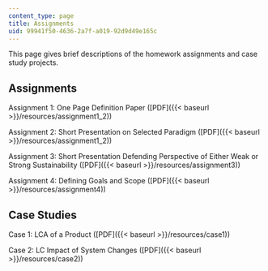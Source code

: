 ```yaml
---
content_type: page
title: Assignments
uid: 99941f50-4636-2a7f-a019-92d9d49e165c
---
```


This page gives brief descriptions of the homework assignments and case study projects.

Assignments
-----------

Assignment 1: One Page Definition Paper ([PDF]({{< baseurl >}}/resources/assignment1_2))

Assignment 2: Short Presentation on Selected Paradigm ([PDF]({{< baseurl >}}/resources/assignment1_2))

Assignment 3: Short Presentation Defending Perspective of Either Weak or Strong Sustainability ([PDF]({{< baseurl >}}/resources/assignment3))

Assignment 4: Defining Goals and Scope ([PDF]({{< baseurl >}}/resources/assignment4))

Case Studies
------------

Case 1: LCA of a Product ([PDF]({{< baseurl >}}/resources/case1))

Case 2: LC Impact of System Changes ([PDF]({{< baseurl >}}/resources/case2))